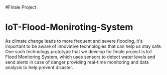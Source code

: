 #Finale Project
# IoT-Flood-Moniroting-System
As climate change leads to more frequent and severe flooding, it's important to be aware of innovative technologies that can help us stay safe. One such technology prototype that we develop for finale project is IoT Flood Monitoring System, which uses sensors to detect water levels and send alerts in case of danger providing real-time monitoring and data analysis to help prevent disaster.

